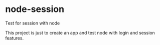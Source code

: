 # node-session
Test for session with node

This project is just to create an app and test node with login and session features.
